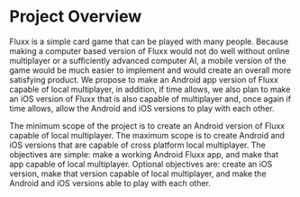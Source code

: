 # Project Overview
Fluxx is a simple card game that can be played with many people. Because making a computer based version of Fluxx would not do well without online multiplayer or a sufficiently advanced computer AI, a mobile version of the game would be much easier to implement and would create an overall more satisfying product. We propose to make an Android app version of Fluxx capable of local multiplayer, in addition, if time allows, we also plan to make an iOS version of Fluxx that is also capable of multiplayer and, once again if time allows, allow the Android and iOS versions to play with each other.

The minimum scope of the project is to create an Android version of Fluxx capable of local multiplayer. The maximum scope is to create Android and iOS versions that are capable of cross platform local multiplayer. The objectives are simple: make a working Android Fluxx app, and make that app capable of local multiplayer. Optional objectives are: create an iOS version, make that version capable of local multiplayer, and make the Android and iOS versions able to play with each other.
